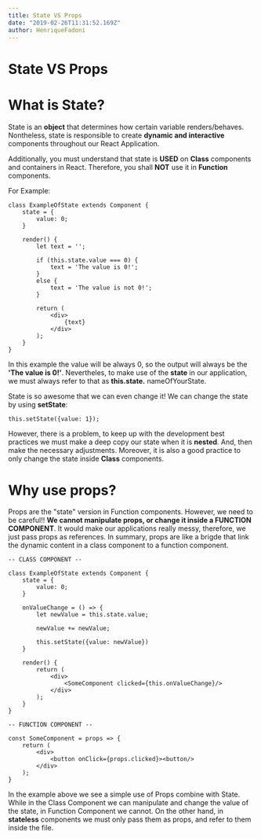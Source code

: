 ```yaml
---
title: State VS Props
date: "2019-02-26T11:31:52.169Z"
author: HenriqueFadoni
---
```


# State VS Props

# What is State?

State is an **object** that determines how certain variable renders/behaves. Nontheless, state is responsible to create **dynamic and interactive** components throughout our React Application.

Additionally, you must understand that state is **USED** on **Class** components and containers in React. Therefore, you shall **NOT** use it in **Function** components.

For Example:

```
class ExampleOfState extends Component {
    state = {
        value: 0;
    }

    render() {
        let text = '';

        if (this.state.value === 0) {
            text = 'The value is 0!';
        }
        else {
            text = 'The value is not 0!';
        }

        return (
            <div>
                {text}
            </div>
        );
    }
}
```

In this example the value will be always 0, so the output will always be the **'The value is 0!'**. Nevertheles, to make use of the **state** in our application, we must always refer to that as **this.state.** nameOfYourState.

State is so awesome that we can even change it! We can change the state by using **setState**:

```
this.setState({value: 1});
```

However, there is a problem, to keep up with the development best practices we must make a deep copy our state when it is **nested**. And, then make the necessary adjustments. Moreover, it is also a good practice to only change the state inside **Class** components.

# Why use props?

Props are the "state" version in Function components. However, we need to be careful!! **We cannot manipulate props, or change it inside a FUNCTION COMPONENT**. It would make our applications really messy, therefore, we just pass props as references. In summary, props are like a brigde that link the dynamic content in a class component to a function component.

```
-- CLASS COMPONENT --

class ExampleOfState extends Component {
    state = {
        value: 0;
    }

    onValueChange = () => {
        let newValue = this.state.value;

        newValue += newValue;

        this.setState({value: newValue})
    }

    render() {
        return (
            <div>
                <SomeComponent clicked={this.onValueChange}/>
            </div>
        );
    }
}

-- FUNCTION COMPONENT --

const SomeComponent = props => {
    return (
        <div>
            <button onClick={props.clicked}><button/>
        </div>
    );
}
```

In the example above we see a simple use of Props combine with State. While in the Class Component we can manipulate and change the value of the state, in Function Component we cannot. On the other hand, in **stateless** components we must only pass them as props, and refer to them inside the file.
